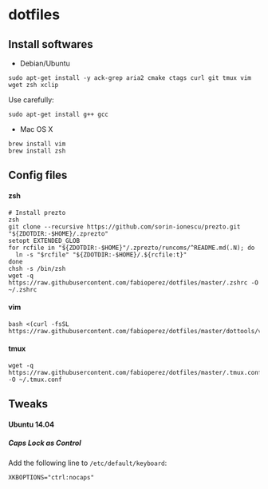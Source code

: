 # dotfiles

## Install softwares
* Debian/Ubuntu
```
sudo apt-get install -y ack-grep aria2 cmake ctags curl git tmux vim wget zsh xclip
```

Use carefully:
```
sudo apt-get install g++ gcc
```


* Mac OS X
```
brew install vim
brew install zsh
```
## Config files

#### zsh
```
# Install prezto
zsh
git clone --recursive https://github.com/sorin-ionescu/prezto.git "${ZDOTDIR:-$HOME}/.zprezto"
setopt EXTENDED_GLOB
for rcfile in "${ZDOTDIR:-$HOME}"/.zprezto/runcoms/^README.md(.N); do
  ln -s "$rcfile" "${ZDOTDIR:-$HOME}/.${rcfile:t}"
done
chsh -s /bin/zsh
wget -q https://raw.githubusercontent.com/fabioperez/dotfiles/master/.zshrc -O ~/.zshrc
```

#### vim
```
bash <(curl -fsSL https://raw.githubusercontent.com/fabioperez/dotfiles/master/dottools/vimstall.sh)
```

#### tmux
```
wget -q https://raw.githubusercontent.com/fabioperez/dotfiles/master/.tmux.conf -O ~/.tmux.conf
```

## Tweaks

#### Ubuntu 14.04

##### Caps Lock as Control
Add the following line to `/etc/default/keyboard`:

```
XKBOPTIONS="ctrl:nocaps"
```
